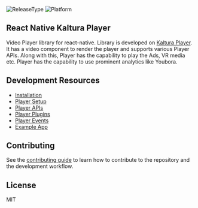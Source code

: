 ![ReleaseType](https://img.shields.io/badge/Release%20Type-Alpha-blue)
![Platform](https://img.shields.io/badge/Platform-React--Native%20Video%20Player-green)


## React Native Kaltura Player

Video Player library for react-native. Library is developed on [Kaltura Player](https://developer.kaltura.com/player/).
It has a video component to render the player and supports various Player APIs.
Along with this, Player has the capability to play the Ads, VR media etc. Player has the capability to use prominent analytics
like Youbora.

## Development Resources

- [Installation](./docs/installation.md)
- [Player Setup](./docs/player-setup.md)
- [Player APIs](./docs/player-apis.md)
- [Player Plugins](./docs/player-plugins.md)
- [Player Events](./docs/player-events.md)
- [Example App](./docs/example-app.md)

## Contributing

See the [contributing guide](CONTRIBUTING.md) to learn how to contribute to the repository and the development workflow.

## License

MIT
